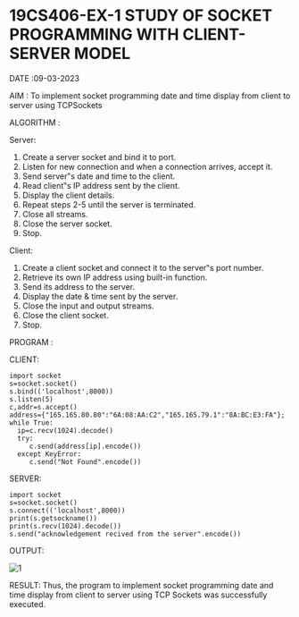 # 19CS406-EX-1 STUDY OF SOCKET PROGRAMMING WITH CLIENT-SERVER MODEL

DATE :09-03-2023

AIM : To implement socket programming date and time display from client to
server using TCPSockets

ALGORITHM :

Server:
1. Create a server socket and bind it to port.
2. Listen for new connection and when a connection arrives, accept it.
3. Send server‟s date and time to the client.
4. Read client‟s IP address sent by the client.
5. Display the client details.
6. Repeat steps 2-5 until the server is terminated.
7. Close all streams.
8. Close the server socket.
9. Stop.

Client:
1. Create a client socket and connect it to the server‟s port number.
2. Retrieve its own IP address using built-in function.
3. Send its address to the server.
4. Display the date & time sent by the server.
5. Close the input and output streams.
6. Close the client socket.
7. Stop.

PROGRAM :

CLIENT:
```
import socket
s=socket.socket()
s.bind(('localhost',8000))
s.listen(5)
c,addr=s.accept()
address={"165.165.80.80":"6A:08:AA:C2","165.165.79.1":"8A:BC:E3:FA"};
while True:
  ip=c.recv(1024).decode()
  try:
     c.send(address[ip].encode())
  except KeyError:
     c.send("Not Found".encode()) 
 ```
 
SERVER:
```
import socket
s=socket.socket()
s.connect(('localhost',8000))
print(s.getsockname())
print(s.recv(1024).decode())
s.send("acknowledgement recived from the server".encode())

```


OUTPUT:



![1](https://github.com/Deeksha78/19CS406-EX-1/assets/128116204/b2ff13a5-4796-49f9-ad03-83328de71349)



RESULT:
Thus, the program to implement socket programming date and time display from client to
server using TCP Sockets was successfully executed.
